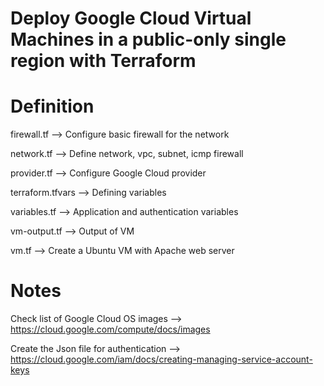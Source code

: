 # Deploy Google Cloud Virtual Machines in a public-only single region with Terraform

# Definition

firewall.tf --> Configure basic firewall for the network

network.tf --> Define network, vpc, subnet, icmp firewall

provider.tf --> Configure Google Cloud provider

terraform.tfvars --> Defining variables 

variables.tf --> Application and authentication variables

vm-output.tf --> Output of VM 

vm.tf --> Create a Ubuntu VM with Apache web server

# Notes

Check list of Google Cloud OS images --> https://cloud.google.com/compute/docs/images

Create the Json file for authentication --> https://cloud.google.com/iam/docs/creating-managing-service-account-keys